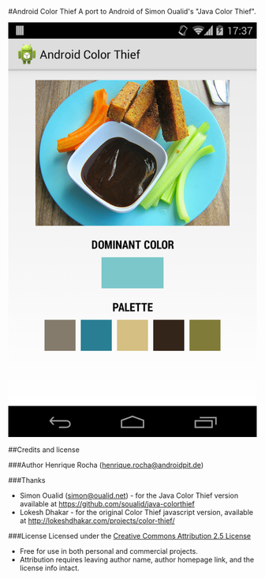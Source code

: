 #Android Color Thief
A port to Android of Simon Oualid's "Java Color Thief".

![Example](https://raw.githubusercontent.com/HenriqueRocha/android-colorthief/master/sample/android-colorthief.png)

##Credits and license

###Author
Henrique Rocha (henrique.rocha@androidpit.de)

###Thanks
* Simon Oualid (simon@oualid.net) - for the Java Color Thief version available at https://github.com/soualid/java-colorthief
* Lokesh Dhakar - for the original Color Thief javascript version, available at http://lokeshdhakar.com/projects/color-thief/

###License
Licensed under the [Creative Commons Attribution 2.5 License](http://creativecommons.org/licenses/by/2.5/)

* Free for use in both personal and commercial projects.
* Attribution requires leaving author name, author homepage link, and the license info intact.

